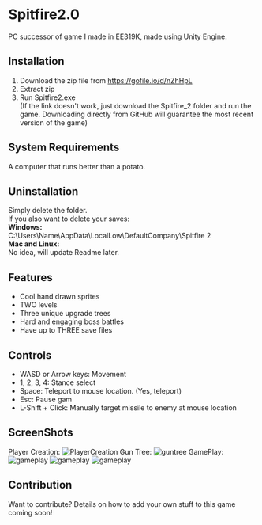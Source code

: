 # Spitfire2.0
PC successor of game I made in EE319K, made using Unity Engine.

## Installation

1. Download the zip file from 
https://gofile.io/d/nZhHpL
2. Extract zip
3. Run Spitfire2.exe<br/>
(If the link doesn't work, just download the Spitfire_2 folder and run the game. Downloading directly from GitHub will guarantee the most recent version of the game)

## System Requirements
A computer that runs better than a potato.

## Uninstallation
Simply delete the folder. <br/>
If you also want to delete your saves:<br/>
**Windows:**<br/>
C:\Users\Name\AppData\LocalLow\DefaultCompany\Spitfire 2<br/>
**Mac and Linux:**<br/>
No idea, will update Readme later.<br/>

## Features
* Cool hand drawn sprites
* TWO levels
* Three unique upgrade trees
* Hard and engaging boss battles
* Have up to THREE save files

## Controls
* WASD or Arrow keys: Movement
* 1, 2, 3, 4: Stance select
* Space: Teleport to mouse location. (Yes, teleport)
* Esc: Pause gam
* L-Shift + Click: Manually target missile to enemy at mouse location

## ScreenShots
Player Creation:
![PlayerCreation](Screenshots/playercreation.png)
Gun Tree:
![guntree](Screenshots/guntree.png)
GamePlay:
![gameplay](Screenshots/gameplay1.png)
![gameplay](Screenshots/gameplay3.png)
![gameplay](Screenshots/level2boss.png)

## Contribution
Want to contribute? Details on how to add your own stuff to this game coming soon!
